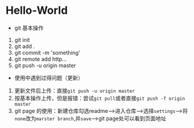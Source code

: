 # Hello-World
* git 基本操作
1. git init  
2. git add .  
3. git commit -m 'something'
4. git remote add http...
5. git push -u origin master
* 使用中遇到过得问题（更新）
1. 更新文件后上传：直接`git push -u origin master`
2. 按基本操作上传，但是报错：尝试`git pull`或者直接`git push -f origin master`
3. git page 的使用：新建仓库勾选readme-->进入仓库-->选择`settings`-->将`none`改为`marster branch`,并`save`-->git page处可以看到页面地址
